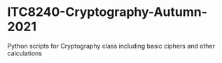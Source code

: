 # ITC8240-Cryptography-Autumn-2021
Python scripts for Cryptography class including basic ciphers and other calculations
